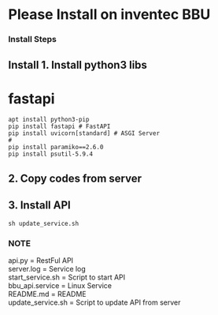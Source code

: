
<h1>Please Install on inventec BBU</h1>

### Install Steps ###

## Install 1. Install python3 libs
# fastapi
```  shell
apt install python3-pip
pip install fastapi # FastAPI
pip install uvicorn[standard] # ASGI Server
#
pip install paramiko==2.6.0
pip install psutil-5.9.4
``` 
## 2. Copy codes from server

## 3. Install API
```  shell
sh update_service.sh
``` 



### NOTE ###
api.py              = RestFul API<br>
server.log          = Service log<br>
start_service.sh    = Script to start API<br>
bbu_api.service     = Linux Service<br>
README.md           = README<br>
update_service.sh   = Script to update API from server<br>
